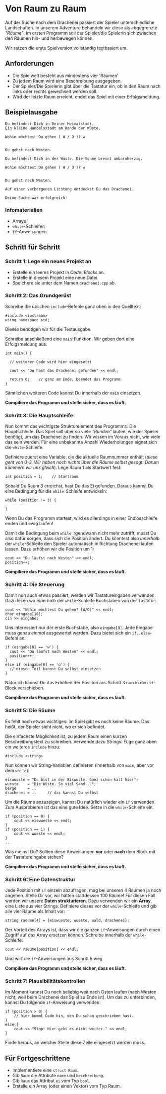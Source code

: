 
# Von Raum zu Raum

Auf der Suche nach dem Drachenei passiert der Spieler unterschiedliche Landschaften. In unserem Adventure behandeln wir diese als abgegrenzte *"Räume"*. Im ersten Programm soll der Spieler/die Spielerin sich zwischen den Räumen hin- und herbewegen können. 

Wir setzen die erste Spielversion vollständig textbasiert um.

## Anforderungen

* Die Spielwelt besteht aus mindestens vier 'Räumen'
* Zu jedem Raum wird eine Beschreibung ausgegeben.
* Der Spieler/Die Spielerin gibt über die Tastatur ein, ob in den Raum nach links oder rechts gewechselt werden soll.
* Wird der letzte Raum erreicht, endet das Spiel mit einer Erfolgsmeldung.

## Beispielausgabe

    Du befindest Dich in Deiner Heimatstadt.
    Ein kleine Handelsstadt am Rande der Wüste.

    Wohin möchtest Du gehen ( W / O )? w


    Du gehst nach Westen.

    Du befindest Dich in der Wüste. Die Sonne brennt unbarmherzig.

    Wohin möchtest Du gehen ( W / O )? w


    Du gehst nach Westen.

    Auf einer verborgenen Lichtung entdeckst Du das Drachenei.

    Deine Suche war erfolgreich!    


### Infomaterialien

* Arrays
* `while`-Schleifen
* `if`-Anweisungen


## Schritt für Schritt

### Schritt 1: Lege ein neues Projekt an

* Erstelle ein leeres Projekt in *Code::Blocks* an.
* Erstelle in diesem Projekt eine neue Datei.
* Speichere sie unter dem Namen `drachenei.cpp` ab.


### Schritt 2: Das Grundgerüst

Schreibe die üblichen `include`-Befehle ganz oben in den Quelltext:

    #include <iostream>
    using namespace std;

Dieses benötigen wir für die Textausgabe.

Schreibe anschließend eine `main`-Funktion. Wir geben dort eine Erfolgsmeldung aus.

    int main() {

      // weiterer Code wird hier eingesetzt

      cout << "Du hast das Drachenei gefunden" << endl;
    
      return 0;    // ganz am Ende, beendet das Programm
    }

Sämtlichen weiteren Code kannst Du innerhalb der `main` einsetzen.

**Compiliere das Programm und stelle sicher, dass es läuft.**


### Schritt 3: Die Hauptschleife

Nun kommt das wichtigste Strukturelement des Programms. Die Hauptschleife. Das Spiel soll über so viele *"Runden"* laufen, wie der Spieler benötigt, um das Drachenei zu finden. Wir wissen im Voraus nicht, wie viele das sein werden. Für eine unbekannte Anzahl Wiederholungen eignet sich die `while`-Schleife.

Definiere zuerst eine Variable, die die aktuelle Raumnummer enthält (*diese geht von 0-3. Wir haben noch nichts über die Räume selbst gesagt. Darum kümmern wir uns gleich*). Lege Raum 1 als Startwert fest:

    int position = 1;    // Startraum

Sobald Du Raum 3 erreichst, hast Du das Ei gefunden. Daraus kannst Du eine Bedingung für die `while`-Schleife entwickeln:

    while (position != 3) {

    }

Wenn Du das Programm startest, wird es allerdings in einer Endlosschleife enden und ewig laufen! 

Damit die Bedingung beim `while` irgendwann nicht mehr zutrifft, musst Du also dafür sorgen, dass sich die Position ändert. Du könntest also *innerhalb* der `while`-Schleife den Spieler automatisch in Richtung Drachenei laufen lassen. Dazu erhöhen wir die Position um 1:

    cout << "Du läufst nach Westen" << endl;
    position++;

**Compiliere das Programm und stelle sicher, dass es läuft.**


### Schritt 4: Die Steuerung

Damit nun auch etwas passiert, werden wir Tastatureingaben verwenden. Dazu lesen wir *innerhalb* der `while`-Schleife Buchstaben von der Tastatur:

    cout << "Wohin möchtest Du gehen? [W/O]" << endl;
    char eingabe[10];
    cin >> eingabe;

Uns interessiert nur der erste Buchstabe, also `eingabe[0]`. Jede Eingabe muss genau *einmal* ausgewertet werden. Dazu bietet sich ein `if..else`-Befehl an:

    if (eingabe[0] == 'w') {
      cout << "Du läufst nach Westen" << endl;
      position++;
    }
    else if (eingabe[0] == 'o') {
      // diesen Teil kannst Du selbst einsetzen
    }

Natürlich kannst Du das Erhöhen der Position aus Schritt 3 nun in den `if`-Block verschieben. 

**Compiliere das Programm und stelle sicher, dass es läuft.**


### Schritt 5: Die Räume

Es fehlt noch etwas wichtiges: Im Spiel gibt es noch keine Räume. Das heißt, der Spieler sieht nicht, wo er sich befindet.

Die einfachste Möglichkeit ist, zu jedem Raum einen kurzen Beschreibungstext zu schreiben. Verwende dazu Strings. Füge ganz oben ein weiteres `include` hinzu:

    #include <string>

Nun können wir String-Variablen definieren (innerhalb von `main`, aber vor dem `while`):

    eiswueste = "Du bist in der Eiswüste. Ganz schön kalt hier";
    wueste    = "Die Wüste. So viel Sand...";
    berge     = ..    
    drachenei = ..     // das kannst Du selbst

Um die Räume anzuzeigen, kannst Du natürlich wieder ein `if` verwenden. Zum Ausprobieren ist das eine gute Idee. Setze in die `while`-Schleife ein:

    if (position == 0) {
    	cout << eiswueste << endl;
    }
    if (position == 1) {
    	cout << wueste << endl;
    }
    ..

Was meinst Du? Sollten diese Anweisungen **vor** oder **nach** dem Block mit der Tastatureingabe stehen?

**Compiliere das Programm und stelle sicher, dass es läuft.**

### Schritt 6: Eine Datenstruktur

Jede Position mit `if` einzeln abzufragen, mag bei unseren 4 Räumen ja noch angehen. Stelle Dir vor, wir hätten stattdessen 100 Räume! Für diesen Fall werden wir unsere **Daten strukturieren**. Dazu verwenden wir ein **Array**, eine Liste aus vier Strings. Definiere dieses vor der `while`-Schleife und gib alle vier Räume als Inhalt vor:

    string raeume[4] = {eiswueste, wueste, wald, drachenei};

Der Vorteil des Arrays ist, dass wir die ganzen `if`-Anweisungen durch einen Zugriff auf das Array ersetzen können. Schreibe innerhalb der `while`-Schleife:

    cout << raeume[position] << endl;

Und wirf die `if`-Anweisungen aus Schritt 5 weg.

**Compiliere das Programm und stelle sicher, dass es läuft.**

### Schritt 7: Plausibilitätskontrollen

Im Moment kannst Du noch beliebig weit nach Osten laufen (nach Westen nicht, weil beim Drachenei das Spiel zu Ende ist). Um das zu unterbinden, kannst Du folgende `if`-Anweisung verwenden:

    if (position > 0) {
    	// hier kommt Code hin, den Du schon geschrieben hast.
    } 
    else {
    	cout << "Stop! Hier geht es nicht weiter." << endl;
    }

Finde heraus, an welcher Stelle diese Zeile eingesetzt werden muss.


## Für Fortgeschrittene

* Implementiere eine `struct Raum`. 
* Gib `Raum` die Attribute `name` und `beschreibung`.
* Gib `Raum` das Attribut `ei` vom Typ `bool`.
* Erstelle ein Array (oder einen Vektor) vom Typ Raum.
